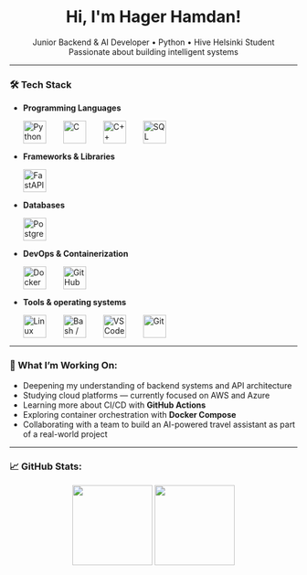 <h1 align="center">Hi, I'm Hager Hamdan!</h1>

<p align="center">
  Junior Backend & AI Developer • Python • Hive Helsinki Student  
  <br/>
  Passionate about building intelligent systems
</p>

<hr/>


### 🛠️ Tech Stack

- **Programming Languages**  
  <div align="left" style="display: flex; gap: 30px; flex-wrap: nowrap; align-items: center; margin-bottom: 12px;">
    <img src="https://cdn.jsdelivr.net/gh/devicons/devicon/icons/python/python-original.svg" width="40" alt="Python" />
    <img src="https://cdn.jsdelivr.net/gh/devicons/devicon/icons/c/c-original.svg" width="40" alt="C" />
    <img src="https://cdn.jsdelivr.net/gh/devicons/devicon/icons/cplusplus/cplusplus-original.svg" width="40" alt="C++" />
    <img src="https://cdn.jsdelivr.net/gh/devicons/devicon/icons/sqlite/sqlite-original.svg" width="40" alt="SQL" />
  </div>

- **Frameworks & Libraries**  
  <div align="left" style="display: flex; gap: 30px; flex-wrap: nowrap; align-items: center; margin-bottom: 12px;">
    <img src="https://cdn.jsdelivr.net/gh/devicons/devicon/icons/fastapi/fastapi-original.svg" width="40" alt="FastAPI" />
  </div>

- **Databases**  
  <div align="left" style="display: flex; gap: 30px; flex-wrap: nowrap; align-items: center; margin-bottom: 12px;">
    <img src="https://cdn.jsdelivr.net/gh/devicons/devicon/icons/postgresql/postgresql-original.svg" width="40" alt="PostgreSQL" />
  </div>

- **DevOps & Containerization**  
  <div align="left" style="display: flex; gap: 30px; flex-wrap: nowrap; align-items: center; margin-bottom: 12px;">
    <img src="https://cdn.jsdelivr.net/gh/devicons/devicon/icons/docker/docker-original.svg" width="40" alt="Docker" />
    <img src="https://cdn.jsdelivr.net/gh/devicons/devicon/icons/github/github-original.svg" width="40" alt="GitHub Actions" />
  </div>

- **Tools & operating systems**  
  <div align="left" style="display: flex; gap: 30px; flex-wrap: nowrap; align-items: center; margin-bottom: 12px;">
    <img src="https://cdn.jsdelivr.net/gh/devicons/devicon/icons/linux/linux-original.svg" width="40" alt="Linux" />
    <img src="https://cdn.jsdelivr.net/gh/devicons/devicon/icons/bash/bash-original.svg" width="40" alt="Bash / CLI" />
    <img src="https://cdn.jsdelivr.net/gh/devicons/devicon/icons/vscode/vscode-original.svg" width="40" alt="VS Code" />
    <img src="https://cdn.jsdelivr.net/gh/devicons/devicon/icons/git/git-original.svg" width="40" alt="Git" />
  </div>
---

### 🚀 What I’m Working On:

- Deepening my understanding of backend systems and API architecture
- Studying cloud platforms — currently focused on AWS and Azure
- Learning more about CI/CD with **GitHub Actions**
- Exploring container orchestration with **Docker Compose**
- Collaborating with a team to build an AI-powered travel assistant as part of a real-world project

---

### 📈 GitHub Stats:

<div align="center">

<img src="https://github-readme-stats.vercel.app/api?username=imhaqer&show_icons=true&theme=default&hide_title=true" height="140" />
<img src="https://github-readme-stats.vercel.app/api/top-langs/?username=imhaqer&layout=compact&theme=default&hide=html,css,javascript&langs_count=6" height="140" />



<!---
imhaqer/imhaqer is a ✨ special ✨ repository because its `README.md` (this file) appears on your GitHub profile.
You can click the Preview link to take a look at your changes.
--->
